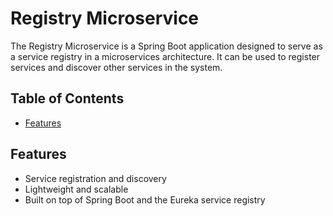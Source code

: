 # Registry Microservice

The Registry Microservice is a Spring Boot application designed to serve as a service registry in a microservices architecture. It can be used to register services and discover other services in the system.

## Table of Contents

- [Features](#features)

## Features

- Service registration and discovery
- Lightweight and scalable
- Built on top of Spring Boot and the Eureka service registry

